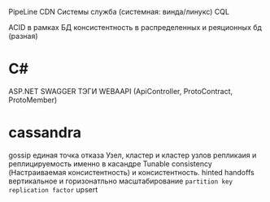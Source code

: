 PipeLine
CDN Системы
служба (системная: винда/линукс)
CQL

ACID в рамках БД
консистентность в распределенных и реяционных бд (разная)

# C\#
ASP.NET
SWAGGER
ТЭГИ
WEBAAPI (ApiController, ProtoContract, ProtoMember)


# cassandra
gossip
единая точка отказа
Узел, кластер и кластер узлов
репликаия и реплицируемость именно в касандре
Tunable consistency (Настраиваемая консистентность) и консистентность.
hinted handoffs
вертикальное и горизонатльно масштабирование
`partition key`
`replication factor`
upsert
